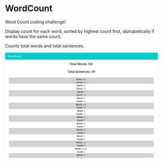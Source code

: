 # WordCount

Word Count coding challenge!

Display count for each word, sorted by highest count first, alphabetically if words have the same count.

Counts total words and total sentences.







![Test Image 1](WordCountResultsv2.png)
